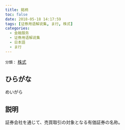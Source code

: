 ```yaml
---
title: 銘柄
toc: false
date: 2018-05-18 14:17:59
tags: [证券用语解说集, ま行, 株式]
categories:
  - 金融服务
  - 证券用语解说集
  - 日本語
  - ま行
---
```


`分類：` [株式](/tags/株式/)

## ひらがな

めいがら

## 説明

証券会社を通じて、売買取引の対象となる有価証券の名称。
